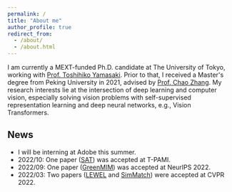 ```yaml
---
permalink: /
title: "About me"
author_profile: true
redirect_from: 
  - /about/
  - /about.html
---
```


I am currently a MEXT-funded Ph.D. candidate at The University of Tokyo, working with [Prof. Toshihiko Yamasaki](https://scholar.google.com/citations?user=rE9iY5MAAAAJ&hl=en). Prior to that, I received a Master's degree from Peking University in 2021, advised by [Prof. Chao Zhang](https://scholar.google.com/citations?user=NeCCx-kAAAAJ&hl=en).
My research interests lie at the intersection of deep learning and computer vision, especially solving vision problems with self-supervised representation learning and deep neural networks, e.g., Vision Transformers.

## News
- I will be interning at Adobe this summer.
- 2022/10: One paper ([SAT](../_publications/2021-01-SAT.md)) was accepted at T-PAMI.
- 2022/09: One paper ([GreenMIM](../_publications/2022-05-GreenMIM.md)) was accepted at NeurIPS 2022.
- 2022/03: Two papers ([LEWEL](../_publications/2022-03-LEWEL.md) and [SimMatch](../_publications/2022-03-SimMatch.md)) were accepted at CVPR 2022.

